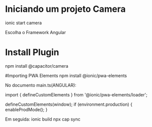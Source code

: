 # Iniciando um projeto Camera
ionic start camera

Escolha o Framework Angular

# Install Plugin 
npm install @capacitor/camera

#Importing PWA Elements​
npm install @ionic/pwa-elements

No documento main.ts(ANGULAR):

import { defineCustomElements } from '@ionic/pwa-elements/loader';

defineCustomElements(window);
if (environment.production) {
  enableProdMode();
}

Em seguida:
ionic build
npx cap sync
